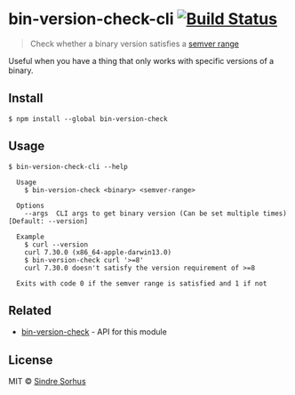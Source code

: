 # bin-version-check-cli [![Build Status](https://travis-ci.org/sindresorhus/bin-version-check-cli.svg?branch=master)](https://travis-ci.org/sindresorhus/bin-version-check-cli)

> Check whether a binary version satisfies a [semver range](https://github.com/npm/node-semver#ranges)

Useful when you have a thing that only works with specific versions of a binary.


## Install

```
$ npm install --global bin-version-check
```


## Usage

```
$ bin-version-check-cli --help

  Usage
    $ bin-version-check <binary> <semver-range>

  Options
    --args  CLI args to get binary version (Can be set multiple times)  [Default: --version]

  Example
    $ curl --version
    curl 7.30.0 (x86_64-apple-darwin13.0)
    $ bin-version-check curl '>=8'
    curl 7.30.0 doesn't satisfy the version requirement of >=8

  Exits with code 0 if the semver range is satisfied and 1 if not
```


## Related

- [bin-version-check](https://github.com/sindresorhus/bin-version-check) - API for this module


## License

MIT © [Sindre Sorhus](http://sindresorhus.com)
